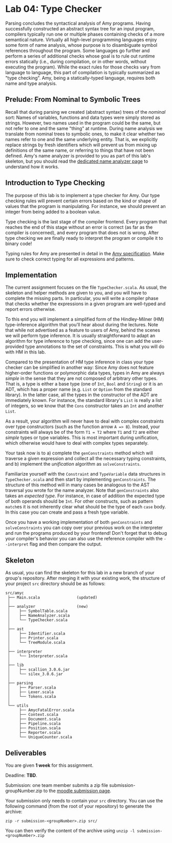 # Lab 04: Type Checker

Parsing concludes the syntactical analysis of Amy programs. Having
successfully constructed an abstract syntax tree for an input program,
compilers typically run one or multiple phases containing checks of a
more semantical nature. Virtually all high-level programming languages
enjoy some form of name analysis, whose purpose is to disambiguate
symbol references throughout the program. Some languages go further and
perform a series of additional checks whose goal is to rule out runtime
errors statically (i.e., during compilation, or in other words, without
executing the program). While the exact rules for those checks vary from
language to language, this part of compilation is typically summarized
as \"type checking\". Amy, being a statically-typed language, requires
both name and type analysis.

## Prelude: From Nominal to Symbolic Trees

Recall that during parsing we created (abstract syntax) trees of the
*nominal* sort: Names of variables, functions and data types were simply
stored as strings. However, two names used in the program could be the
same, but not refer to one and the same \"thing\" at runtime. During
name analysis we translate from nominal trees to symbolic ones, to make
it clear whether two names refer to one and the same underlying entity.
That is, we explicitly replace strings by fresh identifiers which will
prevent us from mixing up definitions of the same name, or referring to
things that have not been defined. Amy\'s name analyzer is provided to
you as part of this lab\'s skeleton, but you should read the [dedicated
name analyzer page](NameAnalysis.md) to understand how it works.

## Introduction to Type Checking

The purpose of this lab is to implement a type checker for Amy. Our type
checking rules will prevent certain errors based on the kind or shape of
values that the program is manipulating. For instance, we should prevent
an integer from being added to a boolean value.

Type checking is the last stage of the compiler frontend. Every program
that reaches the end of this stage without an error is correct (as far
as the compiler is concerned), and every program that does not is wrong.
After type checking we are finally ready to interpret the program or
compile it to binary code!

Typing rules for Amy are presented in detail in the
[Amy specification](amy_specification.md). Make sure to check correct
typing for all expressions and patterns.

## Implementation

The current assignment focuses on the file `TypeChecker.scala`. As
usual, the skeleton and helper methods are given to you, and you will
have to complete the missing parts. In particular, you will write a
compiler phase that checks whether the expressions in a given program
are well-typed and report errors otherwise.

To this end you will implement a simplified form of the Hindley-Milner
(HM) type-inference algorithm that you\'ll hear about during the
lectures. Note that while not advertised as a feature to users of Amy,
behind the scenes we will perform type inference. It is usually
straightforward to adapt an algorithm for type inference to type
checking, since one can add the user-provided type annotations to the
set of constraints. This is what you will do with HM in this lab.

Compared to the presentation of HM type inference in class your type
checker can be simplified in another way: Since Amy does not feature
higher-order functions or polymorphic data types, types in Amy are
always *simple* in the sense that they are not composed of arbitrary
other types. That is, a type is either a base type (one of `Int`, `Bool`
and `String`) or it is an ADT, which has a proper name (e.g. `List` or
`Option` from the standard library). In the latter case, all the types
in the constructor of the ADT are immediately known. For instance, the
standard library\'s `List` is really a list of integers, so we know that
the `Cons` constructor takes an `Int` and another `List`.

As a result, your algorithm will never have to deal with complex
constraints over type constructors (such as the function arrow
`A => B`). Instead, your constraints will always be of the form
`T1 = T2` where `T1` and `T2` are either *simple* types or type
variables. This is most important during unification, which otherwise
would have to deal with complex types separately.

Your task now is to a) complete the `genConstraints` method which will
traverse a given expression and collect all the necessary typing
constraints, and b) implement the *unification* algorithm as
`solveConstraints`.

Familiarize yourself with the `Constraint` and `TypeVariable` data
structures in `TypeChecker.scala` and then start by implementing
`genConstraints`. The structure of this method will in many cases be
analogous to the AST traversal you wrote for the name analyzer. Note
that `genConstraints` also takes an *expected type*. For instance, in
case of addition the expected type of both operands should be `Int`. For
other constructs, such as pattern `match`es it is not inherently clear
what should be the type of each `case` body. In this case you can create
and pass a fresh type variable.

Once you have a working implementation of both `genConstraints` and
`solveConstraints` you can copy over your previous work on the
interpreter and run the programs produced by your frontend! Don\'t
forget that to debug your compiler\'s behavior you can also use the
reference compiler with the `--interpret` flag and then compare the
output.

## Skeleton

As usual, you can find the skeleton for this lab in a new branch of your
group\'s repository. After merging it with your existing work, the
structure of your project `src` directory should be as follows:

    src/amyc
     ├── Main.scala                (updated)
     │
     ├── analyzer                  (new)
     │    ├── SymbolTable.scala
     │    ├── NameAnalyzer.scala
     │    └── TypeChecker.scala
     │
     ├── ast
     │    ├── Identifier.scala
     │    ├── Printer.scala
     │    └── TreeModule.scala
     │
     ├── interpreter
     │    └── Interpreter.scala
     │
     ├── lib
     │    ├── scallion_3.0.6.jar
     │    └── silex_3.0.6.jar
     │
     ├── parsing
     │    ├── Parser.scala
     │    ├── Lexer.scala
     │    └── Tokens.scala
     │
     └── utils
          ├── AmycFatalError.scala
          ├── Context.scala
          ├── Document.scala
          ├── Pipeline.scala
          ├── Position.scala
          ├── Reporter.scala
          └── UniqueCounter.scala

## Deliverables

You are given **1 week** for this assignment.

Deadline: **TBD**.

Submission: one team member submits a zip file submission-groupNumber.zip to the [moodle submission page]().

Your submission only needs to contain your `src` directory. 
You can use the following command (from the root of your repository) to generate the archive:
```
zip -r submission-<groupNumber>.zip src/
```

You can then verify the content of the archive using `unzip -l submission-<groupNumber>.zip`
